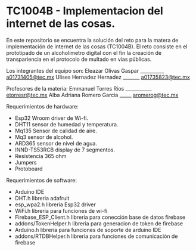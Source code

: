 # TC1004B - Implementacion del internet de las cosas.

En este repositorio se encuentra la solución del reto para la matera de implementación de internet de las cosas (TC1004B).
El reto consiste en el prototipado de un alcoholimetro digital con el fin la creación de transpariencia en el protocolo 
de multado en vias públicas.

Los integrantes del equipo son:
Eleazar Olivas Gaspar __________ a01731405@tec.mx
Ulises Hernadez Hernadez _______ a01735823@tec.mx

Profesores de la materia:
Emmanuel Torres Rios ___________ etorresr@tec.mx
Alba Adriana Romero Garcia _____ aromerog@tec.mx

Requerimientos de hardware:
 - Esp32        Wroom driver de Wi-fi.
 - DHT11        sensor de humedad y temperatura.
 - Mq135        Sensor de calidad de aire.
 - Mq3          sensor de alcohol.
 - ARD365       sensor de nivel de agua.
 - INND-TS53RCB display de 7 segmentos.
 - Resistencia  365 ohm
 - Jumpers
 - Protoboard 

Requerimientos de software:
 - Arduino IDE
 - DHT.h                    libreria adafruit 
 - esp_wpa2.h               libreria Esp32 driver
 - WiFi.h                   libreria para funciones de wi-fi
 - Firebase_ESP_Client.h    libreria para conección base de datos firebase
 - addons/TokenHelper.h     libreria para generacion de token de firebase
 - Arduino.h                libreria para funciones de soporte de arduino IDE
 - addons/RTDBHelper.h      libreria para funciones de comunicación de firebase
